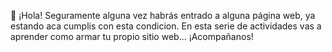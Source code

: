 :wave: ¡Hola! Seguramente alguna vez habrás entrado a alguna página web, ya estando aca cumplis con esta condicion. En esta serie de actividades vas a aprender como armar tu propio sitio web... ¡Acompañanos!
 

